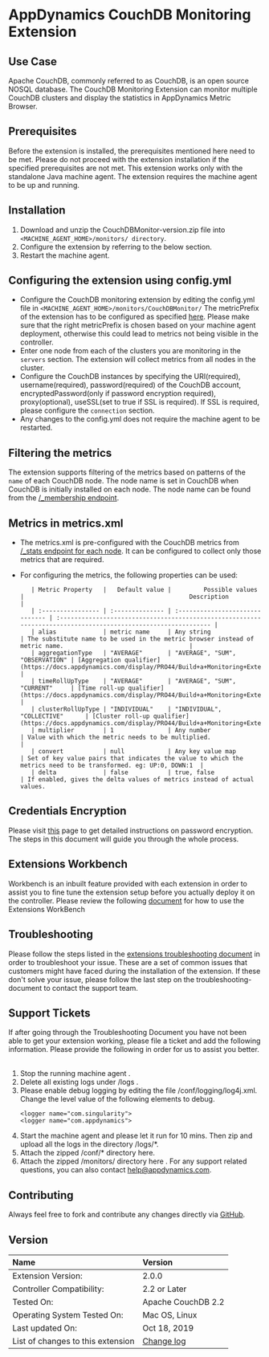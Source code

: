 AppDynamics CouchDB Monitoring Extension
============================

## Use Case
Apache CouchDB, commonly referred to as CouchDB, is an open source NOSQL database.
The CouchDB Monitoring Extension can monitor multiple CouchDB clusters and display the statistics in AppDynamics Metric Browser.

## Prerequisites
Before the extension is installed, the prerequisites mentioned here need to be met. Please do not proceed with the extension installation if the specified prerequisites are not met.
This extension works only with the standalone Java machine agent. The extension requires the machine agent to be up and running.

## Installation
1. Download and unzip the CouchDBMonitor-version.zip file into `<MACHINE_AGENT_HOME>/monitors/ directory`.
2. Configure the extension by referring to the below section.
3. Restart the machine agent.

## Configuring the extension using config.yml ##
* Configure the CouchDB monitoring extension by editing the config.yml file in `<MACHINE_AGENT_HOME>/monitors/CouchDBMonitor/`
The metricPrefix of the extension has to be configured as specified [here](https://community.appdynamics.com/t5/Knowledge-Base/Extensions-Prerequisites-Guide/ta-p/35213). 
Please make sure that the right metricPrefix is chosen based on your machine agent deployment, 
otherwise this could lead to metrics not being visible in the controller.
* Enter one node from each of the clusters you are monitoring in the `servers` section. The extension will collect metrics from all nodes in the cluster.
* Configure the CouchDB instances by specifying the URI(required), username(required), password(required) of the CouchDB account, 
encryptedPassword(only if password encryption required), proxy(optional), useSSL(set to true if SSL is required). If SSL is required, 
please configure the `connection` section.
* Any changes to the config.yml does not require the machine agent to be restarted. 

## Filtering the metrics
The extension supports filtering of the metrics based on patterns of the `name` of each CouchDB node. 
The node name is set in CouchDB when CouchDB is initially installed on each node. 
The node name can be found from the [/_membership endpoint](https://docs.couchdb.org/en/latest/cluster/nodes.html).

## Metrics in metrics.xml
* The metrics.xml is pre-configured with the CouchDB metrics from [/_stats endpoint for each node](https://docs.couchdb.org/en/latest/api/server/common.html#get--_node-node-name-_stats).
It can be configured to collect only those metrics that are required.
* For configuring the metrics, the following properties can be used:
  
         | Metric Property   |   Default value |         Possible values         |                                              Description                                                                                                |
         | :---------------- | :-------------- | :------------------------------ | :------------------------------------------------------------------------------------------------------------- |
         | alias             | metric name     | Any string                      | The substitute name to be used in the metric browser instead of metric name.                                   |
         | aggregationType   | "AVERAGE"       | "AVERAGE", "SUM", "OBSERVATION" | [Aggregation qualifier](https://docs.appdynamics.com/display/PRO44/Build+a+Monitoring+Extension+Using+Java)    |
         | timeRollUpType    | "AVERAGE"       | "AVERAGE", "SUM", "CURRENT"     | [Time roll-up qualifier](https://docs.appdynamics.com/display/PRO44/Build+a+Monitoring+Extension+Using+Java)   |
         | clusterRollUpType | "INDIVIDUAL"    | "INDIVIDUAL", "COLLECTIVE"      | [Cluster roll-up qualifier](https://docs.appdynamics.com/display/PRO44/Build+a+Monitoring+Extension+Using+Java)|
         | multiplier        | 1               | Any number                      | Value with which the metric needs to be multiplied.                                                            |
         | convert           | null            | Any key value map               | Set of key value pairs that indicates the value to which the metrics need to be transformed. eg: UP:0, DOWN:1  |
         | delta             | false           | true, false                     | If enabled, gives the delta values of metrics instead of actual values.   

## Credentials Encryption
Please visit [this](https://community.appdynamics.com/t5/Knowledge-Base/How-to-use-Password-Encryption-with-Extensions/ta-p/29397) 
page to get detailed instructions on password encryption. The steps in this document will guide you through the whole process.

## Extensions Workbench
Workbench is an inbuilt feature provided with each extension in order to assist you to fine tune the extension setup before you actually deploy it on the controller. Please review the following
[document](https://community.appdynamics.com/t5/Knowledge-Base/How-to-use-the-Extensions-WorkBench/ta-p/30130) for how to use the Extensions WorkBench

## Troubleshooting
Please follow the steps listed in the [extensions troubleshooting document](https://community.appdynamics.com/t5/Knowledge-Base/How-to-troubleshoot-missing-custom-metrics-or-extensions-metrics/ta-p/28695) in order to troubleshoot your issue. 
These are a set of common issues that customers might have faced during the installation of the extension. If these don't solve your issue, please follow the last step on the troubleshooting-document to contact the support team.

## Support Tickets
If after going through the Troubleshooting Document you have not been able to get your extension working, please file a ticket and add the following information.
Please provide the following in order for us to assist you better.  
1. Stop the running machine agent .
2. Delete all existing logs under <MachineAgent>/logs .
3. Please enable debug logging by editing the file <MachineAgent>/conf/logging/log4j.xml. Change the level value of the following <logger> elements to debug. 
   ```
   <logger name="com.singularity">
   <logger name="com.appdynamics">
    ```
4. Start the machine agent and please let it run for 10 mins. Then zip and upload all the logs in the directory <MachineAgent>/logs/*.
5. Attach the zipped <MachineAgent>/conf/* directory here.
6. Attach the zipped <MachineAgent>/monitors/<ExtensionMonitor> directory here .
For any support related questions, you can also contact help@appdynamics.com.

## Contributing
Always feel free to fork and contribute any changes directly via [GitHub](https://github.com/Appdynamics/couchdb-monitoring-extension).

## Version
| Name                        |  Version                    | 
| :---------------------------| :---------------------------|
| Extension Version:          | 2.0.0                  |
| Controller Compatibility:   | 2.2 or Later                |
| Tested On:                  | Apache CouchDB 2.2         |
| Operating System Tested On: | Mac OS, Linux               |
| Last updated On:            | Oct 18, 2019          |
| List of changes to this extension| [Change log](https://github.com/Appdynamics/couchdb-monitoring-extension/blob/master/CHANGELOG.md)
